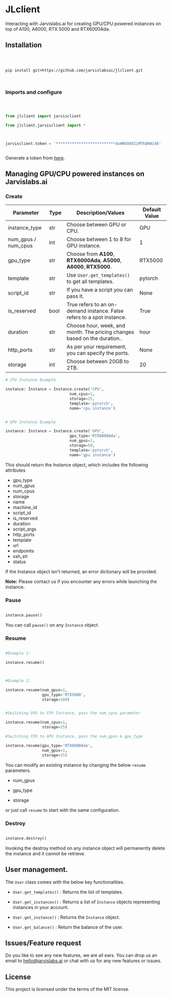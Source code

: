 # JLclient

Interacting with Jarvislabs.ai for creating GPU/CPU powered instances on top of A100, A6000, RTX 5000 and RTX6000Ada.

## Installation

```shell



pip install git+https://github.com/jarvislabsai/jlclient.git



```

### Imports and configure

```python



from jlclient import jarvisclient

from jlclient.jarvisclient import *



jarvisclient.token = '**************************duWRbO68IiMTkQKWi48'



```

Generate a token from [here](https://cloud.jarvislabs.ai/settings#api).

## Managing GPU/CPU powered instances on Jarvislabs.ai

### Create

| Parameter           | Type | Description/Values                                                        | Default Value |
| ------------------- | ---- | ------------------------------------------------------------------------- | ------------- |
| instance_type       | str  | Choose between GPU or CPU.                                                | GPU           |
| num_gpus / num_cpus | int  | Choose between 1 to 8 for GPU instance.       | 1             |
| gpu_type            | str  | Choose from **A100**, **RTX6000Ada**, **A5000**, **A6000**,  **RTX5000**.  | RTX5000       |
| template            | str  | Use `User.get_templates()` to get all templates.          | pytorch       |
| script_id           | str  | If you have a script you can pass it.                                     | None          |
| is_reserved         | bool | True refers to an on-demand instance. False refers to a spot instance.    | True          |
| duration            | str  | Choose hour, week, and month. The pricing changes based on the duration.. | hour          |
| http_ports          | str  | As per your requirement, you can specify the ports.                       | None          |
| storage                 | int  | Choose between 20GB to 2TB.                                               | 20            |

```python
# CPU Instance Example

instance: Instance = Instance.create('CPU',
                            num_cpus=1,
                            storage=25,
                            template='pytorch',
                            name='cpu instance')


# GPU Instance Example

instance: Instance = Instance.create('GPU',
                            gpu_type='RTX6000Ada',
                            num_gpus=1,
                            storage=50,
                            template='pytorch',
                            name='gpu instance')


```

This should return the Instance object, which includes the following attributes

- gpu_type
- num_gpus
- num_cpus
- storage
- name
- machine_id
- script_id
- is_reserved
- duration
- script_args
- http_ports
- template
- url
- endpoints
- ssh_str
- status

If the Instance object isn't returned, an error dictionary will be provided.

**Note:** Please contact us if you encounter any errors while launching the instance.

### Pause

```python

instance.pause()

```

You can call `pause()` on any `Instance` object.

### Resume

```python

#Example 1:

instance.resume()



#Example 2:

instance.resume(num_gpus=1,
                gpu_type='RTX5000',
                storage=100)


#Switching GPU to CPU Instance, pass the num_cpus parameter

instance.resume(num_cpus=1,
                storage=25)

#Switching CPU to GPU Instance, pass the num_gpus & gpu_type

instance.resume(gpu_type='RTX6000Ada',
                num_gpus=1,
                storage=25)
```

You can modify an existing instance by changing the below `resume` parameters.

- num_gpus

- gpu_type

- storage

or just call `resume` to start with the same configuration.

### Destroy

```python

instance.destroy()

```

Invoking the destroy method on any instance object will permanently delete the instance and it cannot be retrieve.

## User management.

The `User` class comes with the below key functionalities.

- `User.get_templates()` : Returns the list of templates.

- `User.get_instances()` : Returns a list of `Instance` objects representing instances in your account.

- `User.get_instance()` : Returns the `Instance` object.

- `User.get_balance()` : Return the balance of the user.

## Issues/Feature request

Do you like to see any new features, we are all ears. You can drop us an email to hello@jarvislabs.ai or chat with us for any new features or issues.

## License

This project is licensed under the terms of the MIT license.
